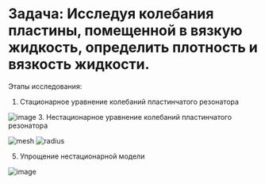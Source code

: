<h1>Задача:
Исследуя колебания пластины, помещенной в вязкую жидкость, определить плотность и 
вязкость жидкости.</h1>

Этапы исследования:
1. Стационарное уравнение колебаний пластинчатого резонатора

![image](https://user-images.githubusercontent.com/53792741/144923347-86145272-4d88-4aaf-ab2d-b6563b78124d.png)
3. Нестационарное уравнение колебаний пластинчатого резонатора

![mesh](https://user-images.githubusercontent.com/53792741/144923397-f35eedb5-979f-4c7b-8a16-b484f1b27eaa.gif)
    ![radius](https://user-images.githubusercontent.com/53792741/144923417-84ee0ee7-3a7b-45f4-b82f-ef56888ccf1e.gif)


5. Упрощение нестационарной модели

![image](https://user-images.githubusercontent.com/53792741/144923560-be70049b-cc07-44be-aff1-aa0bc167ffdd.png)
